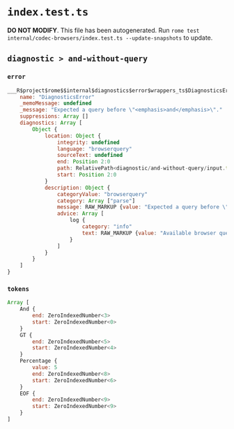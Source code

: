 # `index.test.ts`

**DO NOT MODIFY**. This file has been autogenerated. Run `rome test internal/codec-browsers/index.test.ts --update-snapshots` to update.

## `diagnostic > and-without-query`

### `error`

```javascript
___R$project$rome$$internal$diagnostics$error$wrappers_ts$DiagnosticsError {
	name: "DiagnosticsError"
	_memoMessage: undefined
	_message: "Expected a query before \"<emphasis>and</emphasis>\"."
	suppressions: Array []
	diagnostics: Array [
		Object {
			location: Object {
				integrity: undefined
				language: "browserquery"
				sourceText: undefined
				end: Position 2:0
				path: RelativePath<diagnostic/and-without-query/input.txt>
				start: Position 2:0
			}
			description: Object {
				categoryValue: "browserquery"
				category: Array ["parse"]
				message: RAW_MARKUP {value: "Expected a query before \"<emphasis>and</emphasis>\"."}
				advice: Array [
					log {
						category: "info"
						text: RAW_MARKUP {value: "Available browser queries can be found at <hyperlink target=\"https://github.com/rome/tools/blob/main/internal/codec-browsers/README.md#queries\"/>."}
					}
				]
			}
		}
	]
}
```

### `tokens`

```javascript
Array [
	And {
		end: ZeroIndexedNumber<3>
		start: ZeroIndexedNumber<0>
	}
	GT {
		end: ZeroIndexedNumber<5>
		start: ZeroIndexedNumber<4>
	}
	Percentage {
		value: 5
		end: ZeroIndexedNumber<8>
		start: ZeroIndexedNumber<6>
	}
	EOF {
		end: ZeroIndexedNumber<9>
		start: ZeroIndexedNumber<9>
	}
]
```
